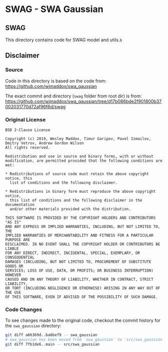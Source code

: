 # SWAG - SWA Gaussian


## SWAG
This directory contains code for SWAG model and utils.s


## Disclaimer

### Source
Code in this directory is based on the code from:
https://github.com/wjmaddox/swa_gaussian

The exact commit and directory (`swag` folder from root dir) is from:
https://github.com/wjmaddox/swa_gaussian/tree/d17b086bde2f901800b37002031770d72af96f6d/swag

### Original License
```
BSD 2-Clause License

Copyright (c) 2019, Wesley Maddox, Timur Garipov, Pavel Izmailov,  Dmitry Vetrov, Andrew Gordon Wilson
All rights reserved.

Redistribution and use in source and binary forms, with or without
modification, are permitted provided that the following conditions are met:

* Redistributions of source code must retain the above copyright notice, this
  list of conditions and the following disclaimer.

* Redistributions in binary form must reproduce the above copyright notice,
  this list of conditions and the following disclaimer in the documentation
  and/or other materials provided with the distribution.

THIS SOFTWARE IS PROVIDED BY THE COPYRIGHT HOLDERS AND CONTRIBUTORS "AS IS"
AND ANY EXPRESS OR IMPLIED WARRANTIES, INCLUDING, BUT NOT LIMITED TO, THE
IMPLIED WARRANTIES OF MERCHANTABILITY AND FITNESS FOR A PARTICULAR PURPOSE ARE
DISCLAIMED. IN NO EVENT SHALL THE COPYRIGHT HOLDER OR CONTRIBUTORS BE LIABLE
FOR ANY DIRECT, INDIRECT, INCIDENTAL, SPECIAL, EXEMPLARY, OR CONSEQUENTIAL
DAMAGES (INCLUDING, BUT NOT LIMITED TO, PROCUREMENT OF SUBSTITUTE GOODS OR
SERVICES; LOSS OF USE, DATA, OR PROFITS; OR BUSINESS INTERRUPTION) HOWEVER
CAUSED AND ON ANY THEORY OF LIABILITY, WHETHER IN CONTRACT, STRICT LIABILITY,
OR TORT (INCLUDING NEGLIGENCE OR OTHERWISE) ARISING IN ANY WAY OUT OF THE USE
OF THIS SOFTWARE, EVEN IF ADVISED OF THE POSSIBILITY OF SUCH DAMAGE.
```

### Code Changes
To see changes made to the original code, checkout the commit history
for the `swa_gaussian` directory:

```bash
git diff a66369d..ba6bef9 -- swa_gaussian
# swa_gaussian has been moved from `swa_gaussian` to `src/swa_gaussian`
git diff 7fb1de6..main -- src/swa_gaussian
```
